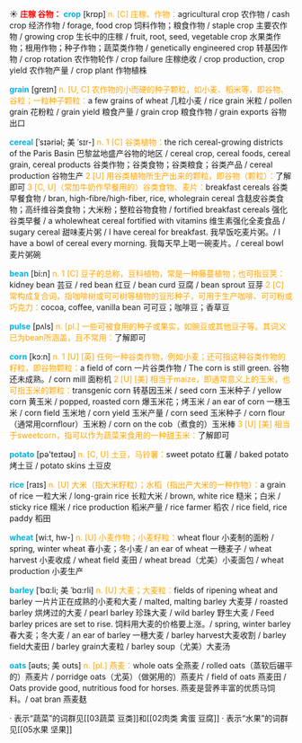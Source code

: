 ☀ <font color="red">**庄稼 谷物：**</font>
<font color="sky blue">**crop**</font> [krɒp] 
<font color="orange">n. [C] 庄稼、作物：</font>agricultural crop 农作物 / cash crop 经济作物 / forage, food crop 饲料作物；粮食作物 / staple crop 主要农作物 / growing crop 生长中的庄稼 / fruit, root, seed, vegetable crop 水果类作物；根用作物；种子作物；蔬菜类作物 / genetically engineered crop 转基因作物 / crop rotation 农作物轮作 / crop failure 庄稼绝收 / crop production, crop yield 农作物产量 / crop plant 作物植株

<font color="sky blue">**grain**</font> [ɡreɪn] 
<font color="orange">n. [U, C] 农作物的小而硬的种子颗粒，如小麦、稻米等，即谷物、谷粒；一粒种子颗粒：</font>a few grains of wheat 几粒小麦 / rice grain 米粒 / pollen grain 花粉粒 / grain yield 粮食产量 / grain crop 粮食作物 / grain exports 谷物出口
           
<font color="sky blue">**cereal**</font> [ˈsɪəriəl; 美 ˈsɪr-]
<font color="orange">n. 1 [C] 谷类植物：</font>the rich cereal-growing districts of the Paris Basin 巴黎盆地盛产谷物的地区 / cereal crop, cereal foods, cereal grain, cereal products 谷类作物；谷类食物；谷类粮食；谷类产品 / cereal production 谷物生产 <font color="orange">2 [U] 用谷类植物所生产出来的颗粒，即谷物（颗粒）：</font>了解即可 <font color="orange">3 [C, U]（常加牛奶作早餐用的）谷类食物、麦片：</font>breakfast cereals 谷类早餐食物 / bran, high-fibre/high-fiber, rice, wholegrain cereal 含麸皮谷类食物；高纤维谷类食物；大米粉；整粒谷物食物 / fortified breakfast cereals 强化谷类早餐 / a wholewheat cereal fortified with vitamins 维生素强化全麦食品 / sugary cereal 甜味麦片粥 / I have cereal for breakfast. 我早饭吃麦片粥。/ I have a bowl of cereal every morning. 我每天早上喝一碗麦片。/ cereal bowl 麦片粥碗

<font color="sky blue">**bean**</font> [bi:n] 
<font color="orange">n. 1 [C] 豆子的总称，豆科植物，常是一种藤蔓植物；也可指豆荚：</font>kidney bean 芸豆 / red bean 红豆 / bean curd 豆腐 / bean sprout 豆芽 <font color="orange">2 [C] 常构成复合词，指咖啡树或可可树等植物的豆形种子，可用于生产咖啡、可可粉或巧克力：</font>cocoa, coffee, vanilla bean 可可豆；咖啡豆；香草豆

<font color="sky blue">**pulse**</font> [pʌls] 
<font color="orange">n. [pl.] 一些可被食用的种子或果实，如豌豆或其他豆子等。其词义已为bean所涵盖，且不常用：</font>了解即可

<font color="sky blue">**corn**</font> [kɔ:n] 
<font color="orange">n. 1 [U] [英] 任何一种谷类作物，例如小麦；还可指这种谷类作物的籽粒，即谷物颗粒：</font>a field of corn 一片谷类作物 / The corn is still green. 谷物还未成熟。/ corn mill 面粉机 <font color="orange">2 [U] [美] 相当于maize，即通常意义上的玉米，也可指玉米的颗粒：</font>transgenic corn 转基因玉米 / seed corn 玉米种子 / yellow corn 黄玉米 / popped, roasted corn 爆玉米花；烤玉米 / an ear of corn 一穗玉米 / corn field 玉米地 / corn yield 玉米产量 / corn seed 玉米种子 / corn flour（通常用cornflour）玉米粉 / corn on the cob（煮食的）玉米棒 <font color="orange">3 [U] [美] 相当于sweetcorn，指可以作为蔬菜来食用的一种甜玉米：</font>了解即可

<font color="sky blue">**potato**</font> [pə'teɪtəʊ] 
<font color="orange">n. [C, U] 土豆，马铃薯：</font>sweet potato 红薯 / baked potato 烤土豆 / potato skins 土豆皮

<font color="sky blue">**rice**</font> [raɪs] 
<font color="orange">n. [U] 大米（指大米籽粒）；水稻（指出产大米的一种作物）：</font>a grain of rice 一粒大米 / long-grain rice 长粒大米 / brown, white rice 糙米；白米 / sticky rice 糯米 / rice production 稻米产量 / rice farmer 稻农 / rice field, rice paddy 稻田

<font color="sky blue">**wheat**</font> [wi:t, hw-] 
<font color="orange">n. [U] 小麦作物；小麦籽粒：</font>wheat flour 小麦制的面粉 / spring, winter wheat 春小麦；冬小麦 / an ear of wheat 一穗麦子 / wheat harvest 小麦收成 / wheat field 麦田 / wheat bread（尤美）小麦面包 / wheat production 小麦生产
           
<font color="sky blue">**barley**</font> [ˈbɑ:li; 美 ˈbɑ:rli]
<font color="orange">n. [U] 大麦；大麦粒：</font>fields of ripening wheat and barley 一片片正在成熟的小麦和大麦 / malted, malting barley 大麦芽 / roasted barley 烘烤过的大麦 / pearl barley 珍珠大麦 / wild barley 野生大麦 / Feed barley prices are set to rise. 饲料用大麦的价格要上涨。/ spring, winter barley 春大麦；冬大麦 / an ear of barley 一穗大麦 / barley harvest大麦收割 / barley field大麦田 / barley grain大麦粒 / barley soup（尤美）大麦汤
           
<font color="sky blue">**oats**</font> [əʊts; 美 oʊts]
<font color="orange">n. [pl.] 燕麦：</font>whole oats 全燕麦 / rolled oats（蒸软后碾平的）燕麦片 / porridge oats（尤英）（做粥用的）燕麦片 / field of oats 燕麦田 / Oats provide good, nutritious food for horses. 燕麦是营养丰富的优质马饲料。/ oat bran 燕麦麸

· 表示“蔬菜”的词群见[[03蔬菜 豆类]]和[[02肉类 禽蛋 豆腐]]
· 表示“水果”的词群见[[05水果 坚果]]
